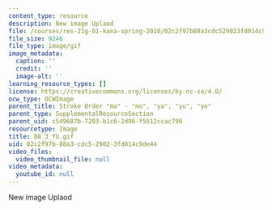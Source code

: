```yaml
---
content_type: resource
description: New image Uplaod
file: /courses/res-21g-01-kana-spring-2010/02c2f97b88a3cdc529023fd014c9de44_08_3_YU.gif
file_size: 9246
file_type: image/gif
image_metadata:
  caption: ''
  credit: ''
  image-alt: ''
learning_resource_types: []
license: https://creativecommons.org/licenses/by-nc-sa/4.0/
ocw_type: OCWImage
parent_title: Stroke Order "ma" - "mo", "ya", "yu", "yo"
parent_type: SupplementalResourceSection
parent_uid: c549687b-7203-b1c6-2d96-f5512ccac796
resourcetype: Image
title: 08_3_YU.gif
uid: 02c2f97b-88a3-cdc5-2902-3fd014c9de44
video_files:
  video_thumbnail_file: null
video_metadata:
  youtube_id: null
---
```

New image Uplaod